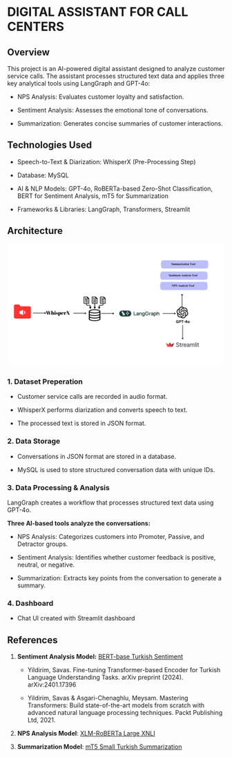# DIGITAL ASSISTANT FOR CALL CENTERS


## Overview
This project is an AI-powered digital assistant designed to analyze customer service calls. The assistant processes structured text data and applies three key analytical tools using LangGraph and GPT-4o:

- NPS Analysis: Evaluates customer loyalty and satisfaction.

- Sentiment Analysis: Assesses the emotional tone of conversations.

- Summarization: Generates concise summaries of customer interactions.

## Technologies Used

- Speech-to-Text & Diarization: WhisperX (Pre-Processing Step)

- Database: MySQL

- AI & NLP Models: GPT-4o, RoBERTa-based Zero-Shot Classification, BERT for Sentiment Analysis, mT5 for Summarization

- Frameworks & Libraries: LangGraph, Transformers, Streamlit

## Architecture

![output](images/architecture.png)

### 1. Dataset Preperation 
- Customer service calls are recorded in audio format.

- WhisperX performs diarization and converts speech to text.

- The processed text is stored in JSON format.

### 2. Data Storage
- Conversations in JSON format are stored in a database.

- MySQL is used to store structured conversation data with unique IDs.

### 3. Data Processing & Analysis
LangGraph creates a workflow that processes structured text data using GPT-4o.

**Three AI-based tools analyze the conversations:** 

- NPS Analysis: Categorizes customers into Promoter, Passive, and Detractor groups.

- Sentiment Analysis: Identifies whether customer feedback is positive, neutral, or negative.

- Summarization: Extracts key points from the conversation to generate a summary.

### 4. Dashboard

- Chat UI created with Streamlit dashboard​


## References

1. **Sentiment Analysis Model:** [BERT-base Turkish Sentiment](https://huggingface.co/savasy/bert-base-turkish-sentiment-cased)

    - Yildirim, Savas. Fine-tuning Transformer-based Encoder for Turkish Language Understanding Tasks. arXiv preprint (2024). arXiv:2401.17396

    - Yildirim, Savas & Asgari-Chenaghlu, Meysam. Mastering Transformers: Build state-of-the-art models from scratch with advanced natural language processing techniques. Packt Publishing Ltd, 2021.

2. **NPS Analysis Model**: [XLM-RoBERTa Large XNLI ](https://huggingface.co/joeddav/xlm-roberta-large-xnli) 

3. **Summarization Model**: [mT5 Small Turkish Summarization ](https://huggingface.co/ozcangundes/mt5-small-turkish-summarization)

